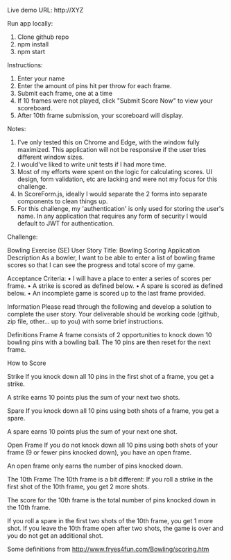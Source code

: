  Live demo URL: http://XYZ

 Run app locally:
 1. Clone github repo
 2. npm install
 3. npm start


 Instructions:
 1. Enter your name
 2. Enter the amount of pins hit per throw for each frame.
 3. Submit each frame, one at a time
 4. If 10 frames were not played, click "Submit Score Now" to view your scoreboard.
 5. After 10th frame submission, your scoreboard will display.


 Notes:
 1. I've only tested this on Chrome and Edge, with the window fully maximized. This application will not be responsive if the user tries different window sizes.
 2. I would've liked to write unit tests if I had more time. 
 3. Most of my efforts were spent on the logic for calculating scores. UI design, form validation, etc are lacking and were not my focus for this challenge.
 4. In ScoreForm.js, ideally I would separate the 2 forms into separate components to clean things up.
 5. For this challenge, my 'authentication' is only used for storing the user's name. In any application that requires any form of security I would default to JWT for authentication.


Challenge:

Bowling Exercise (SE)
User Story
Title: Bowling Scoring Application
Description
As a bowler, I want to be able to enter a list of bowling frame scores so that I can see the
progress and total score of my game.

Acceptance Criteria:
• I will have a place to enter a series of scores per frame.
• A strike is scored as defined below.
• A spare is scored as defined below.
• An incomplete game is scored up to the last frame provided.


Information
Please read through the following and develop a solution to complete the user story. Your deliverable
should be working code (github, zip file, other... up to you) with some brief instructions.

Definitions
Frame
A frame consists of 2 opportunities to knock down 10 bowling pins with a bowling ball. The 10 pins
are then reset for the next frame.

How to Score

Strike
If you knock down all 10 pins in the first shot of a
frame, you get a strike.

A strike earns 10 points plus the sum of your next
two shots.

Spare
If you knock down all 10 pins using both shots of
a frame, you get a spare.

A spare earns 10 points plus the sum of your next
one shot.

Open Frame
If you do not knock down all 10 pins using both
shots of your frame (9 or fewer pins knocked
down), you have an open frame.

An open frame only earns the number of pins
knocked down.

The 10th Frame
The 10th frame is a bit different:
If you roll a strike in the first shot of the 10th
frame, you get 2 more shots.

The score for the 10th frame is the total number
of pins knocked down in the 10th frame.

If you roll a spare in the first two shots of the
10th frame, you get 1 more shot.
If you leave the 10th frame open after two shots,
the game is over and you do not get an additional
shot.

Some definitions from http://www.fryes4fun.com/Bowling/scoring.htm